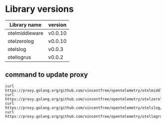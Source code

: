 # Library versions

| Library name   | version |
|----------------|---------|
| otelmiddleware | v0.0.10 |
| otelzerolog    | v0.0.10 |
| otelslog       | v0.0.3  |
| otellogrus     | v0.0.2  |

## command to update proxy

```shell
curl https://proxy.golang.org/github.com/vincentfree/opentelemetry/otelmiddleware/@v/v0.0.10.info 
curl https://proxy.golang.org/github.com/vincentfree/opentelemetry/otelzerolog/@v/v0.0.10.info 
curl https://proxy.golang.org/github.com/vincentfree/opentelemetry/otelslog/@v/v0.0.3.info
curl https://proxy.golang.org/github.com/vincentfree/opentelemetry/otellogrus/@v/v0.0.2.info
```
